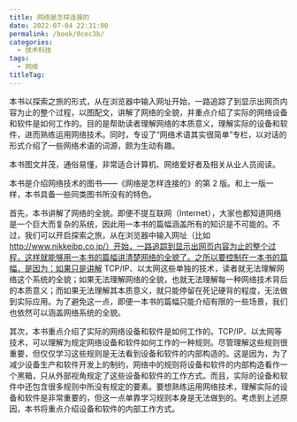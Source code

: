 ```yaml
---
title: 网络是怎样连接的
date: 2022-07-04 22:31:00
permalink: /book/0cec3b/
categories:
  - 技术科技
tags:
  - 网络
titleTag: 
---
```


本书以探索之旅的形式，从在浏览器中输入网址开始，一路追踪了到显示出网页内容为止的整个过程，以图配文，讲解了网络的全貌，并重点介绍了实际的网络设备和软件是如何工作的。目的是帮助读者理解网络的本质意义，理解实际的设备和软件，进而熟练运用网络技术。同时，专设了“网络术语其实很简单”专栏，以对话的形式介绍了一些网络术语的词源，颇为生动有趣。

本书图文并茂，通俗易懂，非常适合计算机、网络爱好者及相关从业人员阅读。

本书是介绍网络技术的图书——《网络是怎样连接的》的第 2 版。和上一版一样，本书具备一些同类图书所没有的特色。

首先，本书讲解了网络的全貌。即便不提互联网（Internet），大家也都知道网络是一个巨大而复杂的系统，因此用一本书的篇幅涵盖所有的知识是不可能的。不过，我们可以开启探索之旅，从在浏览器中输入网址（比如 http://www.nikkeibp.co.jp/）开始，一路追踪到显示出网页内容为止的整个过程，这样就能够用一本书的篇幅讲清楚网络的全貌了。之所以要控制在一本书的篇幅，是因为：如果只是讲解 TCP/IP、以太网这些单独的技术，读者就无法理解网络这个系统的全貌；如果无法理解网络的全貌，也就无法理解每一种网络技术背后的本质意义；而如果无法理解其本质意义，就只能停留在死记硬背的程度，无法做到实际应用。为了避免这一点，即便一本书的篇幅只能介绍有限的一些场景，我们也依然可以涵盖网络系统的全貌。

其次，本书重点介绍了实际的网络设备和软件是如何工作的。TCP/IP、以太网等技术，可以理解为规定网络设备和软件如何工作的一种规则。尽管理解这些规则很重要，但仅仅学习这些规则是无法看到设备和软件的内部构造的。这是因为，为了减少设备生产和软件开发上的制约，网络中的规则将设备和软件的内部构造看作一个黑箱，只从外部视角规定了这些设备和软件的工作方式。而且，实际的设备和软件中还包含很多规则中所没有规定的要素。要想熟练运用网络技术，理解实际的设备和软件是非常重要的，但这一点单靠学习规则本身是无法做到的。考虑到上述原因，本书将重点介绍设备和软件的内部工作方式。

<!-- more -->

<BookShelf
album="https://cdn.staticaly.com/gh/jonsam-ng/image-hosting@master/oxygen-space/image.4wkgib1p2wo0.webp"
:pages="366"
link="https://www.aliyundrive.com/s/m391YxW9uq1"
douban="https://book.douban.com/subject/26941639/"
author="[日] 户根勤"
publisher="人民邮电出版社"
intro="本书以探索之旅的形式，从在浏览器中输入网址开始，一路追踪了到显示出网页内容为止的整个过程，以图配文，讲解了网络的全貌，并重点介绍了实际的网络设备和软件是如何工作的。"
lang="中文"
/>
